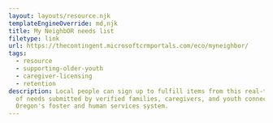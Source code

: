 ```yaml
---
layout: layouts/resource.njk
templateEngineOverride: md,njk
title: My NeighbOR needs list
filetype: link
url: https://thecontingent.microsoftcrmportals.com/eco/myneighbor/
tags:
  - resource
  - supporting-older-youth
  - caregiver-licensing
  - retention
description: Local people can sign up to fulfill items from this real-time list
  of needs submitted by verified families, caregivers, and youth connected to
  Oregon's foster and human services system.
---
```

